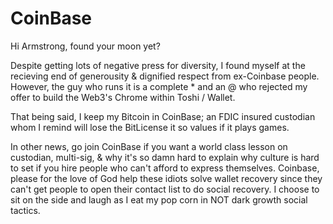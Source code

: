 # CoinBase

Hi Armstrong, found your moon yet?

Despite getting lots of negative press for diversity, I found myself at the recieving end of generousity & dignified respect from ex-Coinbase people. However, the guy who runs it is a complete * and an @ who rejected my offer to build the Web3's Chrome within Toshi / Wallet.

That being said, I keep my Bitcoin in CoinBase; an FDIC insured custodian whom I remind will lose the BitLicense it so values if it plays games.

In other news, go join CoinBase if you want a world class lesson on custodian, multi-sig, & why it's so damn hard to explain why culture is hard to set if you hire people who can't afford to express themselves. Coinbase, please for the love of God help these idiots solve wallet recovery since they can't get people to open their contact list to do social recovery. I choose to sit on the side and laugh as I eat my pop corn in NOT dark growth social tactics.
